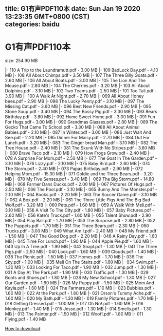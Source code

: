 
title: G1有声PDF110本
date: Sun Jan 19 2020 13:23:35 GMT+0800 (CST)    
categories: baidu
---

# G1有声PDF110本
size: 254.90 MB
 
 
|- 110 A Trip to the Laundramutt.pdf - 3.00 MB
|- 109 BadLuck Day.pdf - 4.10 MB
|- 108 All About Chimps.pdf - 3.50 MB
|- 107 The Three Billy Goats.pdf - 2.60 MB
|- 106 All About Boats.pdf - 3.00 MB
|- 105 The Lion And The Mouse.pdf - 2.80 MB
|- 104 The Cherries.pdf - 3.20 MB
|- 103 All About Dolphins.pdf - 3.10 MB
|- 102 Two Teams.pdf - 2.50 MB
|- 101 Too Tall.pdf - 3.90 MB
|- 100 A Walk At Night.pdf - 2.70 MB
|- 099 All About Honey bees.pdf - 2.90 MB
|- 098 The Lucky Penny.pdf - 3.10 MB
|- 097 The Missing Cat.pdf - 3.60 MB
|- 096 Best New Friends.pdf - 2.90 MB
|- 095 Stone Soup.pdf - 3.40 MB
|- 094 The Bossy Pig.pdf - 3.30 MB
|- 093 Bears Birthday.pdf - 3.80 MB
|- 092 Home Sweet Home.pdf - 3.00 MB
|- 091 Fun For Hugs.pdf - 3.00 MB
|- 090 Grandmas Glasses.pdf - 2.80 MB
|- 089 The Gecko That Came To School.pdf - 3.30 MB
|- 088 All About Animal Babies.pdf - 2.10 MB
|- 087 In Winter.pdf - 3.00 MB
|- 086 Just Wait And See.pdf - 2.20 MB
|- 085 Dinner For Maisy.pdf - 2.70 MB
|- 084 Out For Lunch.pdf - 3.20 MB
|- 083 The Ginger bread Man.pdf - 3.10 MB
|- 082 The Tree House.pdf - 2.40 MB
|- 081 The Skunk With No Stripes.pdf - 3.80 MB
|- 080 Brave Taco.pdf - 2.10 MB
|- 079 How Frogs Grow.pdf - 2.40 MB
|- 078 A Surprise For Mom.pdf - 2.50 MB
|- 077 The Goat In The Garden.pdf - 3.10 MB
|- 076 Lizzy.pdf - 2.10 MB
|- 075 Baby Bird.pdf - 2.60 MB
|- 074 The Storm.pdf - 2.40 MB
|- 073 Papas Birthday.pdf - 2.90 MB
|- 072 Helping Mom.pdf - 15.30 MB
|- 071 Goldie and the Three Bears.pdf - 3.20 MB
|- 070 My Five Senses.pdf - 3.40 MB
|- 069 The Big Storm.pdf - 14.80 MB
|- 068 Farmer Dans Ducks.pdf - 2.00 MB
|- 067 Pictures Of Hugs.pdf - 2.50 MB
|- 066 The Pool.pdf - 2.10 MB
|- 065 Bunny And The Monster.pdf - 2.10 MB
|- 064 Books.pdf - 2.20 MB
|- 063 The Soccer Game.pdf - 3.10 MB
|- 062 A Box.pdf - 2.20 MB
|- 061 The Three Little Pigs And The Big Bad Wolf.pdf - 3.20 MB
|- 060 Pets.pdf - 1.60 MB
|- 059 A Walk With Meli.pdf - 3.10 MB
|- 058 A Visit To The City.pdf - 1.80 MB
|- 057 Baby Pictures.pdf - 2.60 MB
|- 056 Kate's Truck.pdf - 1.60 MB
|- 055 Talent Show.pdf - 2.90 MB
|- 054 Play Ball.pdf - 1.70 MB
|- 053 The Surprise.pdf - 2.80 MB
|- 052 The Puppets.pdf - 1.70 MB
|- 051 The Three Bears.pdf - 2.30 MB
|- 050 Trucks.pdf - 3.00 MB
|- 049 What Am I.pdf - 2.40 MB
|- 048 My Friend.pdf - 1.50 MB
|- 047 The Good Dog.pdf - 2.20 MB
|- 046 A Rainy Day.pdf - 1.60 MB
|- 045 Time For Lunch.pdf - 1.90 MB
|- 044 Apple Pie.pdf - 1.60 MB
|- 043 Up In A Tree.pdf - 1.90 MB
|- 042 Snapl.pdf - 1.30 MB
|- 041 The Three Pigs.pdf - 2.50 MB
|- 040 Look.pdf - 1.60 MB
|- 039 Clouds.pdf - 1.40 MB
|- 038 The Picnic.pdf - 1.50 MB
|- 037 Homes.pdf - 1.70 MB
|- 036 The Sky.pdf - 1.00 MB
|- 035 Meli On The Stairs.pdf - 1.60 MB
|- 034 Swim.pdf - 1.30 MB
|- 033 Looking For Taco.pdf - 1.90 MB
|- 032 Jump.pdf - 1.30 MB
|- 031 A Day At The Park.pdf - 1.90 MB
|- 030 Traffic.pdf - 1.30 MB
|- 029 Boots and Shoes.pdf - 1.80 MB
|- 028 My New School.pdf - 1.30 MB
|- 027 Our Garden.pdf - 1.60 MB
|- 026 My Puppy.pdf - 1.50 MB
|- 025 Mom And Kayla.pdf - 1.60 MB
|- 024 The Farmers.pdf - 1.10 MB
|- 023 Bubbles.pdf - 1.60 MB
|- 022 At the Park.pdf - 1.80 MB
|- 021 Orson's Tummy Ache.pdf - 1.60 MB
|- 020 My Bath.pdf - 1.30 MB
|- 019 Family Pictures.pdf - 1.70 MB
|- 018 Getting Dressed.pdf - 1.00 MB
|- 017 Oh No!.pdf - 1.60 MB
|- 016 Monkey.pdf - 1.40 MB
|- 015 Jesse.pdf - 1.30 MB
|- 014 Smells.pdf - 1.30 MB
|- 013 The Painter.pdf - 1.50 MB
|- 012 Woof!.pdf - 1.80 MB
|- 011 Flying.pdf - 1.40 MB

[How to download](https://bpcam.bemobtrk.com/go/2ceec3aa-1ca2-46d6-b9ff-aaa5c184517c?jno=928)